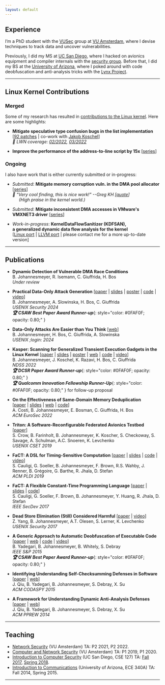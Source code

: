```yaml
---
layout: default
---
```


## Experience

I’m a PhD student with the [VUSec](https://vusec.net/) group at [VU Amsterdam](https://vu.nl/en), where I devise techniques to track data and uncover vulnerabilities.

Previously, I did my MS at [UC San Diego](https://ucsd.edu/), where I hacked on avionics equipment and compiler internals with the [security group](https://cryptosec.ucsd.edu/).
Before that, I did my BS at the [University of Arizona](https://www.arizona.edu/), where I poked around with code deobfuscation and anti-analysis tricks with the [Lynx Project](https://www2.cs.arizona.edu/projects/lynx-project/index.html).

---

## Linux Kernel Contributions

### Merged

Some of my research has resulted in [contributions to the Linux kernel](https://git.kernel.org/pub/scm/linux/kernel/git/torvalds/linux.git/log/?qt=author&q=bjohannesmeyer%40gmail.com). Here are some highlights:

* **Mitigate speculative type confusion bugs in the list implementation** \
[[92 patches](https://git.kernel.org/pub/scm/linux/kernel/git/torvalds/linux.git/log/?qt=author&q=%5C%28jakobkoschel%40gmail.com%5C%29%5C%7C%5C%28jkl820.git%40gmail.com%5C%29) | co-work with [Jakob Koschel](https://jakob-koschel.github.io/)] \
*📝 LWN coverage: [02/2022](https://lwn.net/Articles/885941/), [03/2022](https://lwn.net/Articles/887097/)*

* **Improve the performance of the address-to-line script by 15x** [[series](https://lore.kernel.org/lkml/20240415145538.1938745-3-bjohannesmeyer@gmail.com/T/)]

### Ongoing

I also have work that is either currently submitted or in-progress:

* *Submitted*: **Mitigate memory corruption vuln. in the DMA pool allocator** [[series](https://lore.kernel.org/lkml/20241122211144.4186080-4-bjohannesmeyer@gmail.com/)] \
*📣 "Very cool finding, this is nice work!" --Greg KH [[quote](https://lore.kernel.org/linux-mm/2024111914-overuse-cider-7734@gregkh/)]\
&emsp;&ensp;(High praise in the kernel world.)*

* *Submitted*: **Mitigate inconsistent DMA accesses in VMware's VMXNET3 driver** [[series](https://lore.kernel.org/lkml/20241119221353.3912257-1-bjohannesmeyer@gmail.com/)]

* *Work-in-progress*: **KernelDataFlowSanitizer (KDFSAN), \
a generalized dynamic data flow analysis for the kernel** \
[[Linux port](https://github.com/vusec/kdfsan-linux) | [LLVM port](https://github.com/vusec/kdfsan-llvm-project) | please contact me for a more up-to-date version]

---

## Publications

* **Dynamic Detection of Vulnerable DMA Race Conditions** \
B. Johannesmeyer, R. Isemann, C. Giuffrida, H. Bos\
*Under review*

* **Practical Data-Only Attack Generation** [[paper](assets/einstein_sec24.pdf) \| [slides](assets/einstein_sec24_slides.pdf) \| [poster](assets/einstein_sec24_poster.pdf) \| [code](https://github.com/vusec/einstein) \| [video](https://www.youtube.com/watch?v=i8Qja60N268)]\
B. Johannesmeyer, A. Slowinska, H. Bos, C. Giuffrida\
*USENIX Security 2024*\
***🏆 CSAW Best Paper Award Runner-up***{: style="color: #0FAF0F; opacity: 0.80;" }

* **Data-Only Attacks Are Easier than You Think** [[web](https://www.usenix.org/publications/loginonline/data-only-attacks-are-easier-you-think)]\
B. Johannesmeyer, H. Bos, C. Giuffrida, A. Slowinska\
*USENIX ;login: 2024*

* **Kasper: Scanning for Generalized Transient Execution Gadgets in the Linux Kernel** [[paper](assets/kasper_ndss22.pdf) \| [slides](assets/kasper_ndss22_slides.pdf) \| [poster](assets/kasper_ndss22_poster.pdf) \| [web](https://www.vusec.net/projects/kasper/) \| [code](https://github.com/vusec/kasper) \| [video](https://www.youtube.com/watch?v=v89Zt3vxrww)]\
B. Johannesmeyer, J. Koschel, K. Razavi, H. Bos, C. Giuffrida\
*NDSS 2022*\
***🏆 DCSR Paper Award Runner-up***{: style="color: #0FAF0F; opacity: 0.80;" }\
***🏆 Qualcomm Innovation Fellowship Runner-Up***{: style="color: #0FAF0F; opacity: 0.80;" } for follow-up proposal

* **On the Effectiveness of Same-Domain Memory Deduplication** \
[[paper](assets/dedup_eurosec22.pdf) \| [slides](assets/dedup_eurosec22_slides.pdf) \| [web](https://www.vusec.net/projects/dedup-est-machina-returns) \| [code](https://github.com/vusec/dedup-est-returns)]\
A. Costi, B. Johannesmeyer, E. Bosman, C. Giuffrida, H. Bos\
*ACM EuroSec 2022*

* **Triton: A Software-Reconfigurable Federated Avionics Testbed** [[paper](assets/triton_cset19.pdf)]\
S. Crow, B. Farinholt, B. Johannesmeyer, K. Koscher, S. Checkoway, S. Savage, A. Schulman, A.C. Snoeren, K. Levchenko\
*USENIX CSET 2019*

* **FaCT: A DSL for Timing-Sensitive Computation** [[paper](assets/fact_pldi19.pdf) \| [slides](assets/fact_pldi19_slides.pdf) \| [code](https://github.com/PLSysSec/FaCT) \| [video](https://www.youtube.com/watch?v=DRPdQk_Uqeo)]\
S. Cauligi, G. Soeller, B. Johannesmeyer, F. Brown, R.S. Wahby, J. Renner, B. Grégoire, G. Barthe, R. Jhala, D. Stefan\
*ACM PLDI 2019*

* **FaCT: A Flexible Constant-Time Programming Language** [[paper](assets/fact_secdev17.pdf) \| [slides](assets/fact_sl18_slides.pdf) \| [code](https://github.com/PLSysSec/FaCT)]\
S. Cauligi, G. Soeller, F. Brown, B. Johannesmeyer, Y. Huang, R. Jhala, D. Stefan\
*IEEE SecDev 2017*

* **Dead Store Elimination (Still) Considered Harmful** [[paper](assets/sec17.pdf) \| [video](https://www.youtube.com/watch?v=litxEtE1cj8)]\
Z. Yang, B. Johannesmeyer, A.T. Olesen, S. Lerner, K. Levchenko\
*USENIX Security 2017*

* **A Generic Approach to Automatic Deobfuscation of Executable Code** \
[[paper](assets/sp15.pdf) \| [web](https://www2.cs.arizona.edu/projects/lynx-project/) \| [code](https://www2.cs.arizona.edu/projects/lynx-project/Source/Deobfuscator.tar.gz) \| [video](https://www.youtube.com/watch?v=VWL8-2G89_c)]\
B. Yadegari, B. Johannesmeyer, B. Whitely, S. Debray\
*IEEE S&P 2015*\
***🏆 CSAW Best Paper Award Runner-up***{: style="color: #0FAF0F; opacity: 0.80;" }

* **Identifying Understanding Self-Checksumming Defenses in Software** [[paper](assets/codaspy15.pdf) \| [web](https://www2.cs.arizona.edu/projects/lynx-project/)]\
J. Qiu, B. Yadegari, B. Johannesmeyer, S. Debray, X. Su\
*ACM CODASPY 2015*

* **A Framework for Understanding Dynamic Anti-Analysis Defenses** [[paper](assets/pprew14.pdf) \| [web](https://www2.cs.arizona.edu/projects/lynx-project/)]\
J. Qiu, B. Yadegari, B. Johannesmeyer, S. Debray, X. Su\
*ACM PPREW 2014*

---

## Teaching

* [Network Security](https://web.archive.org/web/20231205215139/https://studiegids.vu.nl/EN/courses/2021-2022/XM_0100#/) (VU Amsterdam) TA: P2 2021, P2 2022.
* [Computer and Network Security](https://web.archive.org/web/20231205215155/https://studiegids.vu.nl/en/Master/2019-2020/parallel-and-distributed-computer-systems/X_400127#/) (VU Amsterdam) TA: P1 2019, P1 2020.
* [Introduction to Computer Security](https://web.archive.org/web/20210303185213/https://catalog.ucsd.edu/courses/CSE.html) (UC San Diego, CSE 127) TA: [Fall 2017](https://cseweb.ucsd.edu/classes/fa17/cse127-b/), [Spring 2018](https://cseweb.ucsd.edu/classes/sp18/cse127-b/).
* [Introduction to Communications](https://web.archive.org/web/20250104181816/https://ece.engineering.arizona.edu/undergrad-programs/courses/ECE340A) (University of Arizona, ECE 340A) TA: Fall 2014, Spring 2015.

---

